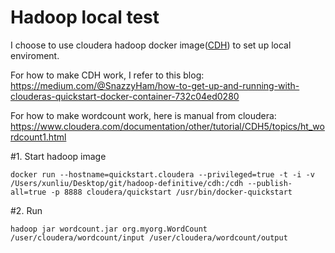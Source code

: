 # Hadoop local test

I choose to use cloudera hadoop docker image([CDH](https://www.cloudera.com/documentation/enterprise/5-6-x/topics/quickstart_docker_container.html)) to set up local enviroment.  

For how to make CDH work, I refer to this blog:
https://medium.com/@SnazzyHam/how-to-get-up-and-running-with-clouderas-quickstart-docker-container-732c04ed0280

For how to make wordcount work, here is manual from cloudera:
https://www.cloudera.com/documentation/other/tutorial/CDH5/topics/ht_wordcount1.html 


#1. Start hadoop image
```
docker run --hostname=quickstart.cloudera --privileged=true -t -i -v /Users/xunliu/Desktop/git/hadoop-definitive/cdh:/cdh --publish-all=true -p 8888 cloudera/quickstart /usr/bin/docker-quickstart
```

#2. Run
```
hadoop jar wordcount.jar org.myorg.WordCount /user/cloudera/wordcount/input /user/cloudera/wordcount/output
```


